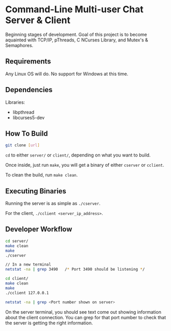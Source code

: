 # Command-Line Multi-user Chat Server & Client
Beginning stages of development. Goal of this project is to become aquainted with TCP/IP, pThreads, C NCurses Library, and Mutex's & Semaphores.

## Requirements
Any Linux OS will do. No support for Windows at this time.

## Dependencies
Libraries: 
* libpthread
* libcurses5-dev

## How To Build
```bash
git clone [url]
```
`cd` to either `server/` or `client/`, depending on what you want to build. 

Once inside, just run `make`, you will get a binary of either `cserver` or `cclient`.

To clean the build, run `make clean`.

## Executing Binaries
Running the server is as simple as `./cserver`.

For the client, `./cclient <server_ip_address>`. 

## Developer Workflow
```bash
cd server/
make clean
make
./cserver

// In a new terminal
netstat -na | grep 3490   /* Port 3490 should be listening */

cd client/
make clean
make
./cclient 127.0.0.1

netstat -na | grep <Port number shown on server>
```
On the server terminal, you should see text come out showing information about the client connection. You can grep for that port number to check that the server is getting the right information. 



